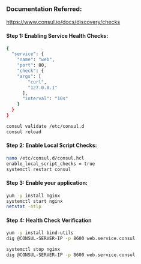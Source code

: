 ### Documentation Referred:

https://www.consul.io/docs/discovery/checks

#### Step 1: Enabling Service Health Checks:
```sh
{
  "service": {
    "name": "web",
    "port": 80,
    "check": {
    "args": [
        "curl",
        "127.0.0.1"
      ],
      "interval": "10s"
    }
  }
}
```
```sh
consul validate /etc/consul.d
consul reload
```
#### Step 2: Enable Local Script Checks:
```sh
nano /etc/consul.d/consul.hcl
enable_local_script_checks = true
systemctl restart consul
```
#### Step 3: Enable your application:
```sh
yum -y install nginx
systemctl start nginx
netstat -ntlp
```
#### Step 4: Health Check Verification
```sh
yum -y install bind-utils
dig @CONSUL-SERVER-IP -p 8600 web.service.consul
```
```sh
systemctl stop nginx
dig @CONSUL-SERVER-IP -p 8600 web.service.consul
```
